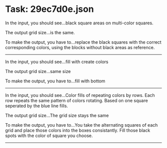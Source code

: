 # Task: 29ec7d0e.json

In the input, you should see...black square areas on multi-color squares.

The output grid size...is the same.

To make the output, you have to...replace the black squares with the correct corresponding colors, using the blocks without black areas as reference.

---

In the input, you should see...fill with create colors

The output grid size...same size

To make the output, you have to...fill with bottom

---

In the input, you should see...Color fills of repeating colors by rows. Each row repeats the same pattern of colors rotating. Based on one square seperated by the blue line fills.

The output grid size...The grid size stays the same

To make the output, you have to...You take the alternating squares of each grid and place those colors into the boxes consistantly. Fill those black spots with the color of square you choose.

---

